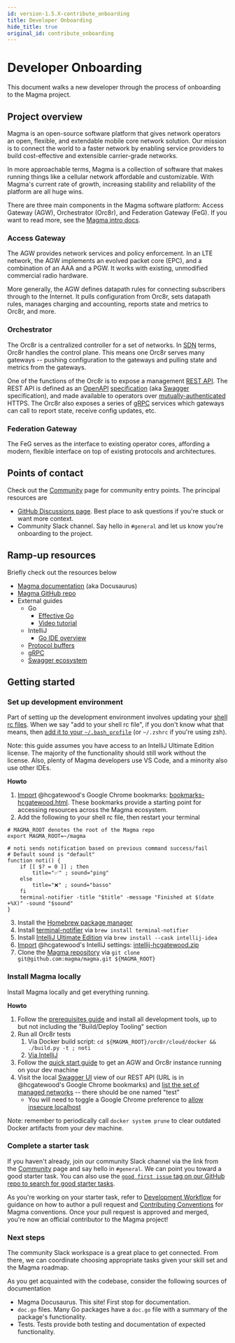 ```yaml
---
id: version-1.5.X-contribute_onboarding
title: Developer Onboarding
hide_title: true
original_id: contribute_onboarding
---
```


# Developer Onboarding

This document walks a new developer through the process of onboarding to the Magma project.

## Project overview

Magma is an open-source software platform that gives network operators an open, flexible, and extendable mobile core network solution. Our mission is to connect the world to a faster network by enabling service providers to build cost-effective and extensible carrier-grade networks.

In more approachable terms, Magma is a collection of software that makes running things like a cellular network affordable and customizable. With Magma's current rate of growth, increasing stability and reliability of the platform are all huge wins.

There are three main components in the Magma software platform: Access Gateway (AGW), Orchestrator (Orc8r), and Federation Gateway (FeG). If you want to read more, see the [Magma intro docs](https://magma.github.io/magma/docs/next/basics/introduction.html).

### Access Gateway

The AGW provides network services and policy enforcement. In an LTE network, the AGW implements an evolved packet core (EPC), and a combination of an AAA and a PGW. It works with existing, unmodified commercial radio hardware.

More generally, the AGW defines datapath rules for connecting subscribers through to the Internet. It pulls configuration from Orc8r, sets datapath rules, manages charging and accounting, reports state and metrics to Orc8r, and more.

### Orchestrator

The Orc8r is a centralized controller for a set of networks. In [SDN](https://en.wikipedia.org/wiki/Software-defined_networking) terms, Orc8r handles the control plane. This means one Orc8r serves many gateways -- pushing configuration to the gateways and pulling state and metrics from the gateways.

One of the functions of the Orc8r is to expose a management [REST API](https://restfulapi.net/). The REST API is defined as an [OpenAPI](https://swagger.io/solutions/getting-started-with-oas/) [specification](https://swagger.io/specification/) (aka [Swagger](https://swagger.io/blog/api-strategy/difference-between-swagger-and-openapi/) specification), and made available to operators over [mutually-authenticated](https://comodosslstore.com/blog/what-is-ssl-tls-client-authentication-how-does-it-work.html) HTTPS. The Orc8r also exposes a series of [gRPC](https://grpc.io/) services which gateways can call to report state, receive config updates, etc.

### Federation Gateway

The FeG serves as the interface to existing operator cores, affording a modern, flexible interface on top of existing protocols and architectures.

## Points of contact

Check out the [Community](https://magmacore.org/join-the-open-source-community/) page for community entry points. The principal resources are

- [GitHub Discussions page](https://github.com/magma/magma/discussions). Best place to ask questions if you're stuck or want more context.
- Community Slack channel. Say hello in `#general` and let us know you're onboarding to the project.

## Ramp-up resources

Briefly check out the resources below

- [Magma documentation](https://magma.github.io/magma/docs/next/basics/introduction.html) (aka Docusaurus)
- [Magma GitHub repo](https://github.com/magma/magma)
- External guides
    - Go
        - [Effective Go](https://golang.org/doc/effective_go.html)
        - [Video tutorial](https://www.youtube.com/watch?v=YS4e4q9oBaU&ab_channel=freeCodeCamp.org)
    - IntelliJ
        - [Go IDE overview](https://www.youtube.com/watch?v=o3igXAE9eDo&ab_channel=JetBrainsTV)
    - [Protocol buffers](https://developers.google.com/protocol-buffers)
    - [gRPC](https://grpc.io/)
    - [Swagger ecosystem](https://swagger.io/)

## Getting started

### Set up development environment

Part of setting up the development environment involves updating your [shell rc files](https://superuser.com/questions/183870/difference-between-bashrc-and-bash-profile#183980). When we say "add to your shell rc file", if you don't know what that means, then [add it to your `~/.bash_profile`](https://joshstaiger.org/archives/2005/07/bash_profile_vs.html) (or `~/.zshrc` if you're using zsh).

Note: this guide assumes you have access to an IntelliJ Ultimate Edition license. The majority of the functionality should still work without the license. Also, plenty of Magma developers use VS Code, and a minority also use other IDEs.

**Howto**

1. [Import](https://support.google.com/chrome/answer/96816?hl=en) @hcgatewood's Google Chrome bookmarks: [bookmarks-hcgatewood.html](https://www.dropbox.com/s/rvhcofsrkpvkbfm/bookmarks-hcgatewood.html?dl=0). These bookmarks provide a starting point for accessing resources across the Magma ecosystem.
2. Add the following to your shell rc file, then restart your terminal

```
# MAGMA_ROOT denotes the root of the Magma repo
export MAGMA_ROOT=~/magma

# noti sends notification based on previous command success/fail
# Default sound is "default"
function noti() {
    if [[ $? = 0 ]] ; then
        title="✅" ; sound="ping"
    else
        title="❌" ; sound="basso"
    fi
    terminal-notifier -title "$title" -message "Finished at $(date +%X)" -sound "$sound"
}
```

3. Install the [Homebrew package manager](https://brew.sh/)
4. Install [terminal-notifier](https://github.com/julienXX/terminal-notifier) via `brew install terminal-notifier`
5. Install [IntelliJ Ultimate Edition](https://www.jetbrains.com/idea/) via `brew install --cask intellij-idea`
6. [Import](https://www.jetbrains.com/help/idea/sharing-your-ide-settings.html#import-export-settings) @hcgatewood's IntelliJ settings: [intellij-hcgatewood.zip](https://www.dropbox.com/s/2i38wrfrfhjyicz/intellij-hcgatewood.zip?dl=0)
7. Clone the [Magma repository](https://github.com/magma/magma) via `git clone git@github.com:magma/magma.git ${MAGMA_ROOT}`

### Install Magma locally

Install Magma locally and get everything running.

**Howto**

1. Follow the [prerequisites guide](https://magma.github.io/magma/docs/next/basics/prerequisites) and install all development tools, up to but not including the "Build/Deploy Tooling" section
2. Run all Orc8r tests
    1. Via Docker build script: `cd ${MAGMA_ROOT}/orc8r/cloud/docker && ./build.py -t ; noti`
    2. [Via IntelliJ](https://magma.github.io/magma/docs/1.4.X/orc8r/dev_testing_tips)
3. Follow the [quick start guide](https://magma.github.io/magma/docs/next/basics/quick_start_guide) to get an AGW and Orc8r instance running on your dev machine
4. Visit the local [Swagger UI](https://swagger.io/tools/swagger-ui/) view of our REST API (URL is in @hcgatewood's Google Chrome bookmarks) and [list the set of managed networks](https://localhost:9443/apidocs/v1/#/Networks/get_networks) -- there should be one named "test"
    - You will need to toggle a Google Chrome preference to [allow insecure localhost](https://superuser.com/questions/772762/how-can-i-disable-security-checks-for-localhost)

Note: remember to periodically call `docker system prune` to clear outdated Docker artifacts from your dev machine.

### Complete a starter task

If you haven't already, join our community Slack channel via the link from the [Community](https://magmacore.org/join-the-open-source-community/) page and say hello in `#general`. We can point you toward a good starter task. You can also use the [`good first issue` tag on our GitHub repo to search for good starter tasks](https://github.com/magma/magma/labels/good%20first%20issue).

As you're working on your starter task, refer to [Development Workflow](./contribute_workflow.md) for guidance on how to author a pull request and [Contributing Conventions](./contribute_conventions.md) for Magma conventions. Once your pull request is approved and merged, you're now an official contributor to the Magma project!

### Next steps

The community Slack workspace is a great place to get connected. From there, we can coordinate choosing appropriate tasks given your skill set and the Magma roadmap.

As you get acquainted with the codebase, consider the following sources of documentation

- Magma Docusaurus. This site! First stop for documentation.
- `doc.go` files. Many Go packages have a `doc.go` file with a summary of the package's functionality.
- Tests. Tests provide both testing and documentation of expected functionality.

